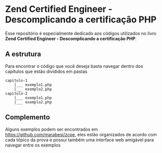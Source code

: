 # Zend Certified Engineer - Descomplicando a certificação PHP

Esse repositório é especialmente dedicado aos códigos utilizados no livro **Zend Certified Engineer - Descomplicando a certificação PHP**.

## A estrutura

Para encontrar o código que você deseja basta navegar dentro dos capítulos que estão divididos em pastas

```
capitulo-1
    |___ exemplo1.php
    |___ exemplo2.php
capitulo-2
    |___ exemplo1.php
    |___ exemplo2.php
```

## Complemento

Alguns exemplos podem ser encontrados em https://github.com/marabesi/zcpe, eles estão organizados de acordo com cada tópico da prova e possui também uma interface web amigável para navegar entre os exemplos
